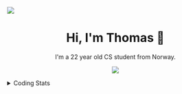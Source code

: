 ![](https://komarev.com/ghpvc/?username=thomasandersr)
<h1 align="center">Hi, I'm Thomas 👋</h1>
<p align="center">I'm a 22 year old CS student from Norway.</p>
<p align="center">
  <a href="https://skillicons.dev">
    <img src="https://skillicons.dev/icons?i=py,java,c,kotlin,swift,postgres,androidstudio,windows,apple,linux,coding=cute" />
  </a>
</p>
<details>
  <summary>Coding Stats</summary>
  ![langs](https://wakatime.com/share/@018dcd33-b0c3-4552-838a-c9e9416e2926/fe97d984-4b06-4678-aa4a-d12048a7a191.svg)
</details>
